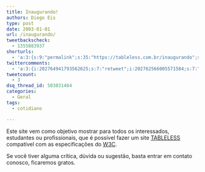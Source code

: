 ```yaml
---
title: Inaugurando!
authors: Diego Eis
type: post
date: 2003-01-01
url: /inaugurando/
tweetbackscheck:
  - 1355883937
shorturls:
  - 'a:3:{s:9:"permalink";s:35:"https://tableless.com.br/inaugurando";s:7:"tinyurl";s:26:"https://tinyurl.com/3ewhnpr";s:4:"isgd";s:19:"https://is.gd/PS34qY";}'
twittercomments:
  - 'a:3:{i:202764941793562625;s:7:"retweet";i:202762566005571584;s:7:"retweet";i:202762183854141440;s:7:"retweet";}'
tweetcount:
  - 3
dsq_thread_id: 503031464
categories:
  - Geral
tags:
  - cotidiano

---
```

Este site vem como objetivo mostrar para todos os interessados, estudantes ou profissionais, que é possível fazer um site [TABLELESS][1] compatível com as especificações do <a title="World Wide Web Consortium" href="https://www.w3c.org/" target="_blank">W3C</a>.
  
Se você tiver alguma crítica, dúvida ou sugestão, basta entrar em contato conosco, ficaremos gratos.

 [1]: https://tableless.com.br/
